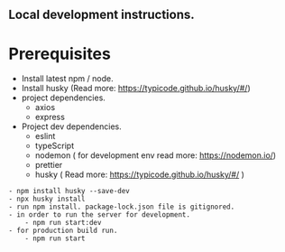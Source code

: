 ## Local development instructions.

# Prerequisites
- Install latest npm / node.
- Install husky (Read more: https://typicode.github.io/husky/#/)  
- project dependencies.
    - axios
    - express
- Project dev dependencies.
    - eslint
    - typeScript
    - nodemon ( for development env read more: https://nodemon.io/)
    - prettier
    - husky ( Read more: https://typicode.github.io/husky/#/ )
  
````
- npm install husky --save-dev
- npx husky install
- run npm install. package-lock.json file is gitignored.
- in order to run the server for development.
    - npm run start:dev
- for production build run.
    - npm run start
````
